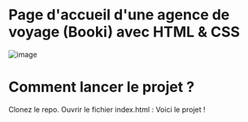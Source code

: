 # Page d'accueil d'une agence de voyage (Booki) avec HTML & CSS
![image](https://github.com/cl201ficelle/Booki_Chedhomme_Melanie/assets/139238877/d82f2531-2924-45e4-b82f-bb674d63fe80)



# Comment lancer le projet ?
Clonez le repo.
Ouvrir le fichier index.html : Voici le projet !








